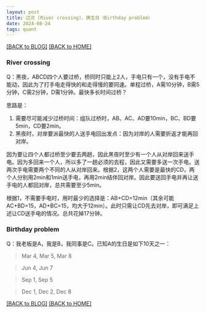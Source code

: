 ```yaml
---
layout: post
title: 过河 (River crossing)、猜生日（Birthday problem）
date: 2024-08-24
tags: quant
---
```


[[BACK to BLOG]](../another-page.html) [[BACK to HOME]](../)

### River crossing

Q：黑夜，ABCD四个人要过桥，桥同时只能上2人，手电只有一个，没有手电不能动，因此为了打手电走得快的和走得慢的要同速。单程过桥，A需10分钟，B需5分钟，C需2分钟，D需1分钟。最快多长时间过桥？

思路是：
1. 需要尽可能减少过桥时间：组队过桥时，AB、AC、AD要10min，BC、BD要5min，CD要2min。
2. 黑夜时，对岸要派最快的人送手电回出发点：因为对岸的人需要折返才能再回对岸。

因为要让四个人都过桥至少要去两趟，因此黑夜时至少有一个人从对岸回来送手电。因为多回来一个人，所以多了一趟必须的去程，因此又需要多送一次手电。送两次手电需要两个不同的人从对岸回来。根据2，这两个人需要是最快的CD，两个人分别用2min和1min送手电，再用2min结伴回对岸。因此要送回手电并再让送手电的人都回对岸，总共需要至少5min。

根据1，不需要手电时，用时最少的选择是：AB+CD=12min（其余可能AC+BD=15，AD+BC=15，均大于12min）。此时只需让CD先去对岸，即可满足上述让CD送手电的情况。总共花掉17分钟。

### Birthday problem

Q：我老板是A，我是B，我同事是C。已知A的生日是如下10天之一：
> Mar 4, Mar 5, Mar 8 

> Jun 4, Jun 7

> Sep 1, Sep 5 

> Dec 1, Dec 2, Dec 8




[[BACK to BLOG]](../another-page.html) [[BACK to HOME]](../)